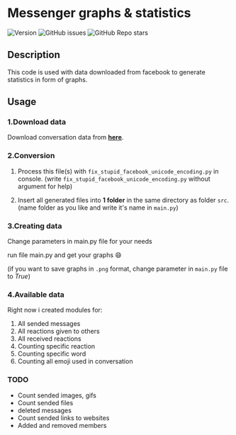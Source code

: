 # Messenger graphs & statistics

![Version](https://img.shields.io/badge/python-3.9-blue)
![GitHub issues](https://img.shields.io/github/issues/Byczax/messenger_graphs_statistics)
![GitHub Repo stars](https://img.shields.io/github/stars/Byczax/messenger_graphs_statistics?style=social)

## Description

This code is used with data downloaded from facebook to generate statistics in form of graphs.

## Usage

### 1.Download data

Download conversation data from [**here**](https://www.facebook.com/dyi/?referrer=yfi_settings).

### 2.Conversion

1. Process this file(s) with `fix_stupid_facebook_unicode_encoding.py` in console.
(write `fix_stupid_facebook_unicode_encoding.py` without argument for help)

2. Insert all generated files into **1 folder** in the same directory as folder `src`. (name folder as you like and write it's name in `main.py`)

### 3.Creating data

Change parameters in main.py file for your needs

run file main.py and get your graphs :smile:

(if you want to save graphs in `.png` format, change parameter in `main.py` file to *True*)

### 4.Available data

Right now i created modules for:

1. All sended messages
2. All reactions given to others
3. All received reactions
4. Counting specific reaction
5. Counting specific word
6. Counting all emoji used in conversation

### TODO

- Count sended images, gifs
- Count sended files
- deleted messages
- Count sended links to websites
- Added and removed members
